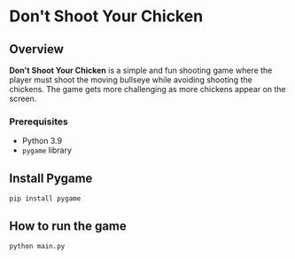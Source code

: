 # Don't Shoot Your Chicken

## Overview
**Don't Shoot Your Chicken** is a simple and fun shooting game where the player must shoot the moving bullseye while avoiding shooting the chickens. The game gets more challenging as more chickens appear on the screen.

### Prerequisites
- Python 3.9
- `pygame` library

## Install Pygame
`pip install pygame`

## How to run the game
`python main.py`
